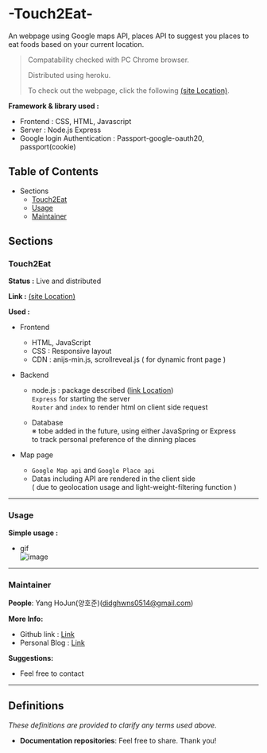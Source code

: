 # -Touch2Eat-

An webpage using Google maps API, places API to suggest you places to eat foods based on your current location.

> Compatability checked with PC Chrome browser.
>
> Distributed using heroku.
>
> To check out the webpage, click the following [(site Location)](https://touch2eat.herokuapp.com).

**Framework & library used :**

- Frontend : CSS, HTML, Javascript
- Server : Node.js Express
- Google login Authentication : Passport-google-oauth20, passport(cookie)

## Table of Contents

- Sections
  - [Touch2Eat](https://github.com/didghwns0514/touch2eat/blob/main/README.md#Touch2Eat)
  - [Usage](https://github.com/didghwns0514/touch2eat/blob/main/README.md#Usage)
  - [Maintainer](https://github.com/didghwns0514/touch2eat/blob/main/README.md#Maintainer)

## Sections

### Touch2Eat

**Status :** Live and distributed

**Link :** [(site Location)](https://touch2eat.herokuapp.com)

**Used :**

- Frontend
  
  - HTML, JavaScript
  - CSS : Responsive layout
  - CDN : anijs-min.js, scrollreveal.js ( for dynamic front page )

- Backend
  - node.js : package described ([link Location](https://github.com/didghwns0514/touch2eat/blob/main/package.json)) \
  `Express` for starting the server \
  `Router` and `index` to render html on client side request
  
  - Database \
    ※ tobe added in the future, using either JavaSpring or Express  \
    to track personal preference of the dinning places

- Map page
  - `Google Map api` and `Google Place api`
  - Datas including API are rendered in the client side \
    ( due to geolocation usage and light-weight-filtering function )

-----------

### Usage

**Simple usage :**

- gif \
  ![image](https://user-images.githubusercontent.com/47662495/113975634-c4caf700-987a-11eb-862b-5427480bd46b.gif)

-----------

### Maintainer

**People**: Yang HoJun(양호준)(didghwns0514@gmail.com)

**More Info:**

- Github link : [Link](https://github.com/didghwns0514/touch2eat)
- Personal Blog : [Link](https://korshika.tistory.com/)

**Suggestions:**

- Feel free to contact

-----------

## Definitions

*These definitions are provided to clarify any terms used above.*

- **Documentation repositories**: Feel free to share. Thank you!